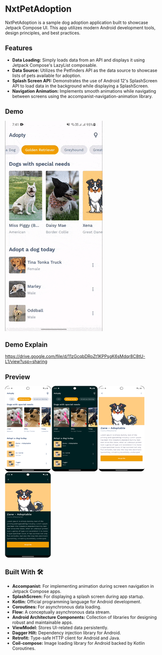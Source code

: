 # NxtPetAdoption

NxtPetAdoption is a sample dog adoption application built to showcase Jetpack Compose UI. This app utilizes modern Android development tools, design principles, and best practices.

## Features

- **Data Loading:** Simply loads data from an API and displays it using Jetpack Compose's LazyList composable.
- **Data Source:** Utilizes the Petfinders API as the data source to showcase lists of pets available for adoption.
- **Splash Screen API:** Demonstrates the use of Android 12's SplashScreen API to load data in the background while displaying a SplashScreen.
- **Navigation Animation:** Implements smooth animations while navigating between screens using the accompanist-navigation-animation library.

## Demo
![](https://github.com/nxtgencat/NxtPetAdoption/blob/6dce41933fe1a65006c0e37a531ab096e0f73f62/demo.gif)
## Demo Explain
https://drive.google.com/file/d/11zGcqbDRoZt1KPPsgK6sMdqr8C8tU-L1/view?usp=sharing

## Preview

<img src="https://github.com/nxtgencat/NxtPetAdoption/blob/8b59d05ca23961f04f1c55b1b536ba6149d2f0f0/home.png" width="150" height="280">
<img src="https://github.com/nxtgencat/NxtPetAdoption/blob/8b59d05ca23961f04f1c55b1b536ba6149d2f0f0/home_night.png" width="150" height="280">
<img src="https://github.com/nxtgencat/NxtPetAdoption/blob/8b59d05ca23961f04f1c55b1b536ba6149d2f0f0/details.png" width="150" height="280">
<img src="https://github.com/nxtgencat/NxtPetAdoption/blob/8b59d05ca23961f04f1c55b1b536ba6149d2f0f0/details_night.png" width="150" height="280">

## Built With 🛠

- **Accompanist:** For implementing animation during screen navigation in Jetpack Compose apps.
- **SplashScreen:** For displaying a splash screen during app startup.
- **Kotlin:** Official programming language for Android development.
- **Coroutines:** For asynchronous data loading.
- **Flow:** A conceptually asynchronous data stream.
- **Android Architecture Components:** Collection of libraries for designing robust and maintainable apps.
- **ViewModel:** Stores UI-related data persistently.
- **Dagger Hilt:** Dependency injection library for Android.
- **Retrofit:** Type-safe HTTP client for Android and Java.
- **Coil-compose:** Image loading library for Android backed by Kotlin Coroutines.
